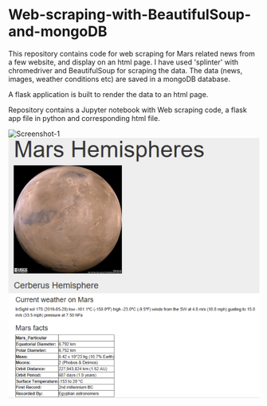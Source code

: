 # Web-scraping-with-BeautifulSoup-and-mongoDB

This repository contains code for web scraping for Mars related news from a few website, and display on an html page.
I have used 'splinter' with chromedriver and BeautifulSoup for scraping the data. The data (news, images, weather conditions etc) are saved in a mongoDB database.

A flask application is built to render the data to an html page. 

Repository contains a Jupyter notebook with Web scraping code, a flask app file in python and corresponding html file.

![Screenshot-1](/blob/master/snapshot1.PNG)
![Screenshot-2](/snapshot2.PNG)
![Screenshot-3](snapshot3.PNG)
